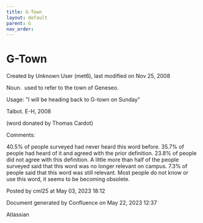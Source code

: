 ```yaml
---
title: G-Town
layout: default
parent: G
nav_order:
---
```


# G-Town

Created by  Unknown User (met6), last modified on Nov 25, 2008

Noun.  used to refer to the town of Geneseo.

Usage: &quot;I will be heading back to G-town on Sunday&quot;

Talbot. E-H, 2008

(word donated by Thomas Cardot)

Comments:

40.5% of people surveyed had never heard this word before. 35.7% of people had heard of it and agreed with the prior definition. 23.8% of people did not agree with this definition. A little more than half of the people surveyed said that this word was no longer relevant on campus. 7.3% of people said that this word was still relevant. Most people do not know or use this word, it seems to be becoming obsolete. 

Posted by cml25 at May 03, 2023 18:12

Document generated by Confluence on May 22, 2023 12:37

Atlassian
